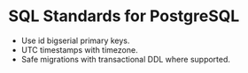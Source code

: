 # SQL Standards for PostgreSQL

- Use id bigserial primary keys.
- UTC timestamps with timezone.
- Safe migrations with transactional DDL where supported.
